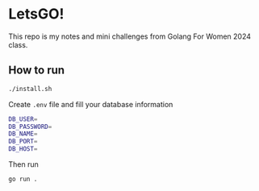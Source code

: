 # LetsGO!

This repo is my notes and mini challenges from Golang For Women 2024 class.

## How to run

```bash
./install.sh
```

Create `.env` file and fill your database information

```bash
DB_USER=
DB_PASSWORD=
DB_NAME=
DB_PORT=
DB_HOST=
```

Then run

```bash
go run .
```
